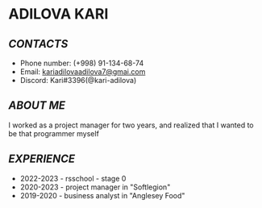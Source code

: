 # ADILOVA KARI
## *CONTACTS*
* Phone number: (+998) 91-134-68-74
* Email: kariadilovaadilova7@gmai.com
* Discord: Kari#3396(@kari-adilova)
## *ABOUT ME*
I worked as a project manager for two years, and realized that I wanted to be that programmer myself
## *EXPERIENCE*
* 2022-2023 - rsschool - stage 0
* 2020-2023 - project manager in "Softlegion"
* 2019-2020 - business analyst in "Anglesey Food"
